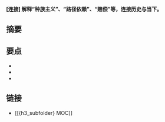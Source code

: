 #### [连接] 解释“种族主义”、“路径依赖”、“赔偿”等，连接历史与当下。


## 摘要


## 要点

- 
- 
- 

## 链接

- [[{h3_subfolder} MOC]]
